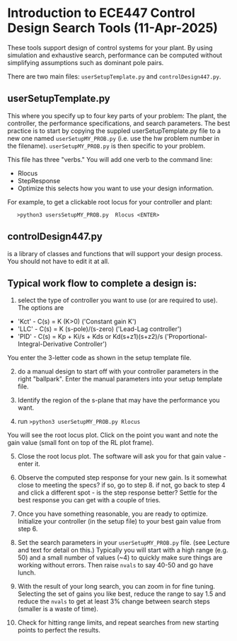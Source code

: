 # Introduction to ECE447 Control Design Search Tools   (11-Apr-2025)

These tools support design of control systems for your plant. By using simulation and exhaustive
search, performance can be computed without simplifying assumptions such as dominant pole pairs.

There are two main files:  `userSetupTemplate.py` and `controlDesign447.py`.

## userSetupTemplate.py

This where you specify up to four key parts of your problem: The plant, the controller,
the performance specifications, and search parameters.
The best practice is to start by copying the suppled userSetupTemplate.py file
to a new one named `userSetupMY_PROB.py` (i.e. use the hw problem number in the filename).
`userSetupMY_PROB.py`
is then specific to your problem.

This file has three "verbs."  You will add one verb to the command line:
- Rlocus
- StepResponse
- Optimize
this selects how you want to use your design information.

For example, to get a clickable root locus for your controller and plant:

       >python3 usersSetupMY_PROB.py  Rlocus <ENTER>

## controlDesign447.py

is a library of classes and functions that will support your design process. You should not have to edit it at all.

## Typical work flow to complete a design is:

1. select the type of controller you want to use (or are required to use).  The options
are

 - 'Kct' -  C(s) = K (K>0)              ('Constant gain K')
 - 'LLC' -  C(s) = K (s-pole)/(s-zero)  ('Lead-Lag controller')
 - 'PID' -  C(s) = Kp + Ki/s + Kds  or Kd(s+z1)(s+z2)/s    ('Proportional-Integral-Derivative Controller')
 
You enter the 3-letter code as shown in the setup template file.

2. do a manual design to start off with your controller parameters
in the right "ballpark". Enter the manual parameters into your setup template file.

3. Identify the region of the s-plane that may have the performance you want.

4. run `>python3 userSetupMY_PROB.py Rlocus`

You will see the root locus plot.    Click on the point you want and note
the gain value (small font on top of the RL plot frame).

5. Close the root locus plot.  The software will ask you for that gain value - enter it.

6. Observe the computed step response for your new gain.   Is it somewhat close to meeting the specs?
if so, go to step 8.
if not, go back to step 4 and click a different spot - is the step response better?
Settle for the best response you can get with a couple of tries.

7. Once you have something reasonable, you are ready to optimize.
Initialize your controller (in the setup file) to your best gain value from step 6.

8. Set the search parameters in your `userSetupMY_PROB.py` file. (see Lecture and text for detail on this.)
Typically you will start with a high range (e.g. 50) and a small number of values (~4) to quickly
make sure things are working without errors.   Then raise `nvals` to say 40-50 and go have lunch.

9. With the result of your long search, you can zoom in for fine tuning.  Selecting the set of gains
you like best, reduce the range to say 1.5 and reduce the `nvals` to get at least 3%  change
between search steps (smaller is a waste of time).

10. Check for hitting range limits, and repeat searches from new starting points to perfect the results.



